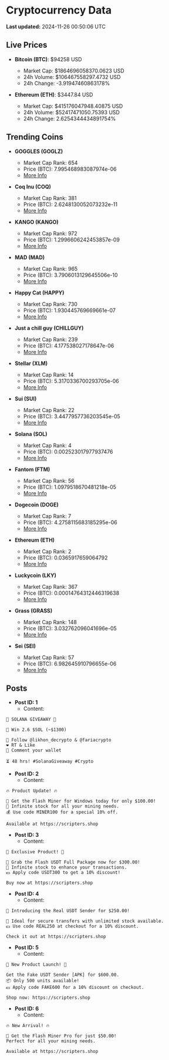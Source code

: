 # Cryptocurrency Data

**Last updated:** 2024-11-26 00:50:06 UTC

## Live Prices
- **Bitcoin (BTC)**: $94258 USD
  - Market Cap: $1864696058370.0623 USD
  - 24h Volume: $106467558297.4732 USD
  - 24h Change: -3.91947460863178%

- **Ethereum (ETH)**: $3447.84 USD
  - Market Cap: $415176047948.40875 USD
  - 24h Volume: $52417471050.75393 USD
  - 24h Change: 2.6254344434891754%

## Trending Coins
- **GOGGLES (GOGLZ)**
  - Market Cap Rank: 654
  - Price (BTC): 7.995468983087974e-06
  - [More Info](https://www.coingecko.com/en/coins/goggles)

- **Coq Inu (COQ)**
  - Market Cap Rank: 381
  - Price (BTC): 2.6248130052073232e-11
  - [More Info](https://www.coingecko.com/en/coins/coq-inu)

- **KANGO (KANGO)**
  - Market Cap Rank: 972
  - Price (BTC): 1.2996606242453857e-09
  - [More Info](https://www.coingecko.com/en/coins/kango)

- **MAD (MAD)**
  - Market Cap Rank: 965
  - Price (BTC): 3.7906013129645506e-10
  - [More Info](https://www.coingecko.com/en/coins/mad-2)

- **Happy Cat (HAPPY)**
  - Market Cap Rank: 730
  - Price (BTC): 1.930445769669661e-07
  - [More Info](https://www.coingecko.com/en/coins/happycat)

- **Just a chill guy (CHILLGUY)**
  - Market Cap Rank: 239
  - Price (BTC): 4.177538027178647e-06
  - [More Info](https://www.coingecko.com/en/coins/just-a-chill-guy)

- **Stellar (XLM)**
  - Market Cap Rank: 14
  - Price (BTC): 5.3170336700293705e-06
  - [More Info](https://www.coingecko.com/en/coins/stellar)

- **Sui (SUI)**
  - Market Cap Rank: 22
  - Price (BTC): 3.4477957736203545e-05
  - [More Info](https://www.coingecko.com/en/coins/sui)

- **Solana (SOL)**
  - Market Cap Rank: 4
  - Price (BTC): 0.002523017977937476
  - [More Info](https://www.coingecko.com/en/coins/solana)

- **Fantom (FTM)**
  - Market Cap Rank: 56
  - Price (BTC): 1.0979518670481218e-05
  - [More Info](https://www.coingecko.com/en/coins/fantom)

- **Dogecoin (DOGE)**
  - Market Cap Rank: 7
  - Price (BTC): 4.2758115683185295e-06
  - [More Info](https://www.coingecko.com/en/coins/dogecoin)

- **Ethereum (ETH)**
  - Market Cap Rank: 2
  - Price (BTC): 0.0365917659064792
  - [More Info](https://www.coingecko.com/en/coins/ethereum)

- **Luckycoin (LKY)**
  - Market Cap Rank: 367
  - Price (BTC): 0.00014764312446319638
  - [More Info](https://www.coingecko.com/en/coins/luckycoin)

- **Grass (GRASS)**
  - Market Cap Rank: 148
  - Price (BTC): 3.032762096041696e-05
  - [More Info](https://www.coingecko.com/en/coins/grass)

- **Sei (SEI)**
  - Market Cap Rank: 57
  - Price (BTC): 6.982645910796655e-06
  - [More Info](https://www.coingecko.com/en/coins/sei)

## Posts
- **Post ID: 1**
  - Content:
```
🚀 SOLANA GIVEAWAY 🚀

🎁 Win 2.6 $SOL (~$1300)

🤝 Follow @likhon_decrypto & @fariacrypto
❤️ RT & Like
💬 Comment your wallet

⏳ 48 hrs! #SolanaGiveaway #Crypto
```

- **Post ID: 2**
  - Content:
```
🔥 Product Update! 🔥

🚀 Get the Flash Miner for Windows today for only $100.00!
🔋 Infinite stock for all your mining needs.
💰 Use code MINER100 for a special 10% off.

Available at https://scripters.shop
```

- **Post ID: 3**
  - Content:
```
🎁 Exclusive Product! 🎁

💸 Grab the Flash USDT Full Package now for $300.00!
🎉 Infinite stock to enhance your transactions.
💵 Apply code USDT300 to get a 10% discount!

Buy now at https://scripters.shop
```

- **Post ID: 4**
  - Content:
```
💎 Introducing the Real USDT Sender for $250.00!

💼 Ideal for secure transfers with unlimited stock available.
💵 Use code REAL250 at checkout for a 10% discount.

Check it out at https://scripters.shop
```

- **Post ID: 5**
  - Content:
```
🚀 New Product Launch! 🚀

Get the Fake USDT Sender [APK] for $600.00.
📦 Only 500 units available!
💵 Apply code FAKE600 for a 10% discount on checkout.

Shop now: https://scripters.shop
```

- **Post ID: 6**
  - Content:
```
🔥 New Arrival! 🔥

💸 Get the Flash Miner Pro for just $50.00!
Perfect for all your mining needs.

Available at https://scripters.shop
```

